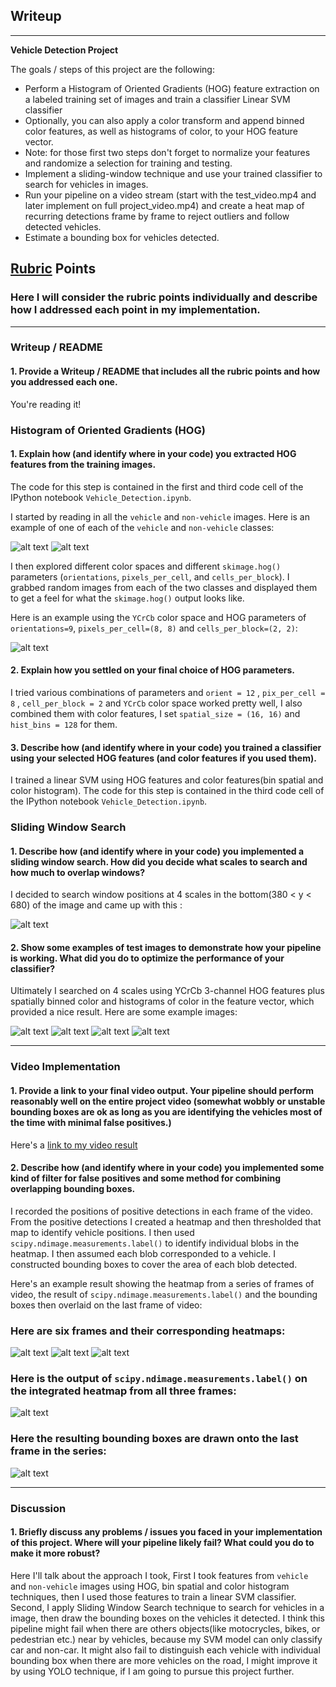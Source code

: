 ## Writeup
---

**Vehicle Detection Project**

The goals / steps of this project are the following:

* Perform a Histogram of Oriented Gradients (HOG) feature extraction on a labeled training set of images and train a classifier Linear SVM classifier
* Optionally, you can also apply a color transform and append binned color features, as well as histograms of color, to your HOG feature vector.
* Note: for those first two steps don't forget to normalize your features and randomize a selection for training and testing.
* Implement a sliding-window technique and use your trained classifier to search for vehicles in images.
* Run your pipeline on a video stream (start with the test_video.mp4 and later implement on full project_video.mp4) and create a heat map of recurring detections frame by frame to reject outliers and follow detected vehicles.
* Estimate a bounding box for vehicles detected.


## [Rubric](https://review.udacity.com/#!/rubrics/513/view) Points
### Here I will consider the rubric points individually and describe how I addressed each point in my implementation.  

---
### Writeup / README

#### 1. Provide a Writeup / README that includes all the rubric points and how you addressed each one.
You're reading it!

### Histogram of Oriented Gradients (HOG)

#### 1. Explain how (and identify where in your code) you extracted HOG features from the training images.

The code for this step is contained in the first and third code cell of the IPython notebook `Vehicle_Detection.ipynb`.

I started by reading in all the `vehicle` and `non-vehicle` images.  Here is an example of one of each of the `vehicle` and `non-vehicle` classes:

![alt text](./output_images/car.png)
![alt text](./output_images/non-car.png)


I then explored different color spaces and different `skimage.hog()` parameters (`orientations`, `pixels_per_cell`, and `cells_per_block`).  I grabbed random images from each of the two classes and displayed them to get a feel for what the `skimage.hog()` output looks like.

Here is an example using the `YCrCb` color space and HOG parameters of `orientations=9`, `pixels_per_cell=(8, 8)` and `cells_per_block=(2, 2)`:

![alt text](./output_images/hog.JPG)

#### 2. Explain how you settled on your final choice of HOG parameters.

I tried various combinations of parameters and `orient = 12` , `pix_per_cell = 8` , `cell_per_block = 2` and `YCrCb` color space worked pretty well, I also combined them with color features, I set `spatial_size = (16, 16)` and `hist_bins = 128` for them.

#### 3. Describe how (and identify where in your code) you trained a classifier using your selected HOG features (and color features if you used them).

I trained a linear SVM using HOG features and color features(bin spatial and color histogram). The code for this step is contained in the third code cell of the IPython notebook `Vehicle_Detection.ipynb`.

### Sliding Window Search

#### 1. Describe how (and identify where in your code) you implemented a sliding window search.  How did you decide what scales to search and how much to overlap windows?

I decided to search window positions at 4 scales in the bottom(380 < y < 680) of the image and came up with this :

![alt text](./output_images/sliding_window.jpg)

#### 2. Show some examples of test images to demonstrate how your pipeline is working.  What did you do to optimize the performance of your classifier?

Ultimately I searched on 4 scales using YCrCb 3-channel HOG features plus spatially binned color and histograms of color in the feature vector, which provided a nice result.  Here are some example images:

![alt text](./output_images/result1.jpg)
![alt text](./output_images/result2.jpg)
![alt text](./output_images/result3.jpg)
![alt text](./output_images/result4.jpg)

---

### Video Implementation

#### 1. Provide a link to your final video output.  Your pipeline should perform reasonably well on the entire project video (somewhat wobbly or unstable bounding boxes are ok as long as you are identifying the vehicles most of the time with minimal false positives.)
Here's a [link to my video result](https://github.com/hankkkwu/SDCND-Vehicle_Detection/blob/master/combined_result.mp4)


#### 2. Describe how (and identify where in your code) you implemented some kind of filter for false positives and some method for combining overlapping bounding boxes.

I recorded the positions of positive detections in each frame of the video.  From the positive detections I created a heatmap and then thresholded that map to identify vehicle positions.  I then used `scipy.ndimage.measurements.label()` to identify individual blobs in the heatmap.  I then assumed each blob corresponded to a vehicle.  I constructed bounding boxes to cover the area of each blob detected.  

Here's an example result showing the heatmap from a series of frames of video, the result of `scipy.ndimage.measurements.label()` and the bounding boxes then overlaid on the last frame of video:

### Here are six frames and their corresponding heatmaps:

![alt text](./output_images/frame1.JPG)
![alt text](./output_images/frame2.JPG)
![alt text](./output_images/frame3.JPG)

### Here is the output of `scipy.ndimage.measurements.label()` on the integrated heatmap from all three frames:
![alt text](./output_images/label_map.jpg)

### Here the resulting bounding boxes are drawn onto the last frame in the series:
![alt text](./output_images/final_output.jpg)


---

### Discussion

#### 1. Briefly discuss any problems / issues you faced in your implementation of this project.  Where will your pipeline likely fail?  What could you do to make it more robust?

Here I'll talk about the approach I took, First I took features from `vehicle` and `non-vehicle` images using HOG, bin spatial and color histogram techniques, then I used those features to train a linear SVM classifier. Second, I apply Sliding Window Search technique to search for vehicles in a image, then draw the bounding boxes on the vehicles it detected. I think this pipeline might fail when there are others objects(like motocrycles, bikes, or pedestrian etc.) near by vehicles, because my SVM model can only classify car and non-car. It might also fail to distinguish each vehicle with individual bounding box when there are more vehicles on the road, I might improve it by using YOLO technique, if I am going to pursue this project further.  

